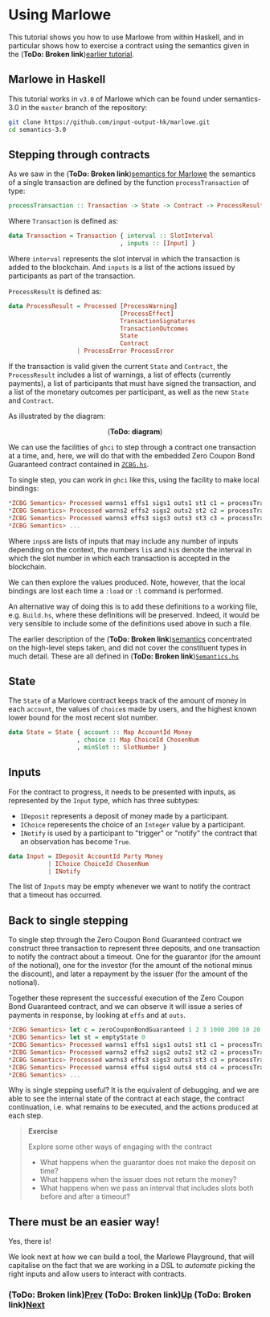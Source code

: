 # Using Marlowe

This tutorial shows you how to use Marlowe from within Haskell, and in particular shows how to exercise a contract using
the semantics given in the (**ToDo: Broken link**)[earlier tutorial](./marlowe-semantics.md).

## Marlowe in Haskell

This tutorial works in `v3.0` of Marlowe which can be found under semantics-3.0 in the `master` branch of the repository:
```bash
git clone https://github.com/input-output-hk/marlowe.git
cd semantics-3.0
```

## Stepping through contracts

As we saw in the (**ToDo: Broken link**)[semantics for Marlowe](./marlowe-semantics.md) the semantics of a single transaction
are defined by the function `processTransaction` of type:

```haskell
processTransaction :: Transaction -> State -> Contract -> ProcessResult
```

Where `Transaction` is defined as:

```haskell
data Transaction = Transaction { interval :: SlotInterval
                               , inputs :: [Input] }
```

Where `interval` represents the slot interval in which the transaction is added to the blockchain. And `inputs` is a list
of the actions issued by participants as part of the transaction.

`ProcessResult` is defined as:

```haskell
data ProcessResult = Processed [ProcessWarning]
                               [ProcessEffect]
                               TransactionSignatures
                               TransactionOutcomes
                               State
                               Contract
                   | ProcessError ProcessError
```

If the transaction is valid given the current `State` and `Contract`, the `ProcessResult` includes a list of warnings,
a list of effects (currently payments), a list of participants that must have signed the transaction, and a list of the
monetary outcomes per participant, as well as the new `State` and `Contract`.

As illustrated by the diagram:

<p align="center">
 (<b>ToDo: diagram</b>)
</p>

We can use the facilities of `ghci` to step through a contract one transaction at a time, and, here, we will do that with
the embedded Zero Coupon Bond Guaranteed contract contained
in [`ZCBG.hs`](https://github.com/input-output-hk/marlowe/blob/master/semantics-3.0/ZCBG.hs).

To single step, you can work in `ghci` like this, using the facility to make local bindings:

```haskell
*ZCBG Semantics> Processed warns1 effs1 sigs1 outs1 st1 c1 = processTransaction (Transaction (li1, hi1) inps1) st c
*ZCBG Semantics> Processed warns2 effs2 sigs2 outs2 st2 c2 = processTransaction (Transaction (li2, hi2) inps2) st1 c1
*ZCBG Semantics> Processed warns3 effs3 sigs3 outs3 st3 c3 = processTransaction (Transaction (li3, hi3) inps3) st2 c2
*ZCBG Semantics> ...
```

Where `inps`s are lists of inputs that may include any number of inputs depending on the context, the numbers `li`s and
`hi`s denote the interval in which the slot number in which each transaction is accepted in the blockchain.

We can then explore the values produced. Note, however, that the local bindings are lost each time a `:load` or `:l` command
is performed.

An alternative way of doing this is to add these definitions to a working file, e.g. `Build.hs`, where these definitions will
be preserved. Indeed, it would be very sensible to include some of the definitions used above in such a file.

The earlier description of the (**ToDo: Broken link**)[semantics](./marlowe-semantics.md) concentrated on the high-level
steps taken, and did not cover the constituent types in much detail. These are all defined in
(**ToDo: Broken link**)[`Semantics.hs`](https://github.com/input-output-hk/marlowe/blob/master/semantics-2.0/Semantics.hs)

## State

The `State` of a Marlowe contract keeps track of the amount of money in each `account`, the values of `choice`s made by
users, and the highest known lower bound for the most recent slot number.

```haskell
data State = State { account :: Map AccountId Money
                   , choice :: Map ChoiceId ChosenNum
                   , minSlot :: SlotNumber }
```

## Inputs

For the contract to progress, it needs to be presented with inputs, as represented by the `Input` type, which has three
subtypes:
 * `IDeposit` represents a deposit of money made by a participant.
 * `IChoice` reperesents the choice of an `Integer` value by a participant.
 * `INotify` is used by a participant to "trigger" or "notify" the contract that an observation has become `True`.

```haskell
data Input = IDeposit AccountId Party Money
           | IChoice ChoiceId ChosenNum
           | INotify
```

The list of `Input`s may be empty whenever we want to notify the contract that a timeout has occurred.

## Back to single stepping

To single step through the Zero Coupon Bond Guaranteed contract we construct three transaction to represent
three deposits, and one transaction to notify the contract about a timeout. One for the guarantor (for the
amount of the notional), one for the investor (for the amount of the notional minus the discount),
and later a repayment by the issuer (for the amount of the notional).

Together these represent the successful execution of the Zero Coupon Bond Guaranteed contract, and we can observe
it will issue a series of payments in response, by looking at `effs` and at `outs`.

```haskell
*ZCBG Semantics> let c = zeroCouponBondGuaranteed 1 2 3 1000 200 10 20
*ZCBG Semantics> let st = emptyState 0
*ZCBG Semantics> Processed warns1 effs1 sigs1 outs1 st1 c1 = processTransaction (Transaction (0, 9) [IDeposit (AccountId 1 3) 3 1000]) st c
*ZCBG Semantics> Processed warns2 effs2 sigs2 outs2 st2 c2 = processTransaction (Transaction (3, 9) [IDeposit (AccountId 2 2) 2 800]) st1 c1
*ZCBG Semantics> Processed warns3 effs3 sigs3 outs3 st3 c3 = processTransaction (Transaction (10, 12) []) st2 c2
*ZCBG Semantics> Processed warns4 effs4 sigs4 outs4 st4 c4 = processTransaction (Transaction (17, 19) [IDeposit (AccountId 2 2) 1 1000]) st3 c3
*ZCBG Semantics> ...
```

Why is single stepping useful? It is the equivalent of debugging, and we are able to see the internal state of the contract
at each stage, the contract continuation, i.e. what remains to be executed, and the actions produced at each step.

> __Exercise__
>  
> Explore some other ways of engaging with the contract
> - What happens when the guarantor does not make the deposit on time?
> - What happens when the issuer does not return the money?
> - What happens when we pass an interval that includes slots both before and after a timeout?

## There must be an easier way!

Yes, there is! 
       
We look next at how we can build a tool, the Marlowe Playground, that will capitalise on the fact that we are working in a
DSL to _automate_ picking the right inputs and allow users to interact with contracts.


### (**ToDo: Broken link**)[Prev](./embedded-marlowe.md) (**ToDo: Broken link**)[Up](./README.md) (**ToDo: Broken link**)[Next](./playground-overview.md)
